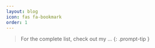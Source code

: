 ```yaml
---
layout: blog
icon: fas fa-bookmark
order: 1
---
```


> For the complete list, check out my ... 
{: .prompt-tip }
